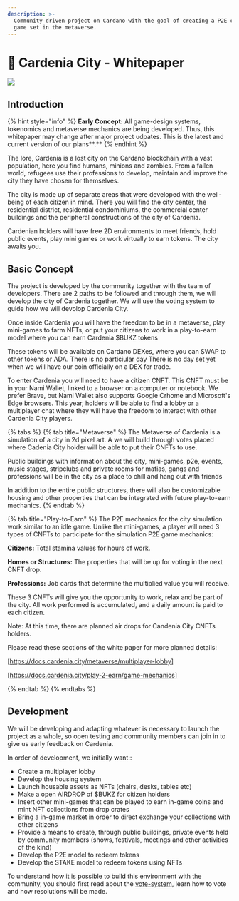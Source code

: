 ```yaml
---
description: >-
  Community driven project on Cardano with the goal of creating a P2E city based
  game set in the metaverse.
---
```


# 🌇 Cardenia City - Whitepaper



![](<.gitbook/assets/1500x500 (1).jpg>)

## Introduction

{% hint style="info" %}
**Early Concept:** All game-design systems, tokenomics and metaverse mechanics are being developed. Thus, this whitepaper may change after major project udpates. This is the latest and current version of our plans**.**
{% endhint %}

The lore, Cardenia is a lost city on the Cardano blockchain with a vast population, here you find humans, minions and zombies.  From a fallen world, refugees use their professions to develop, maintain and improve the city they have chosen for themselves.

The city is made up of separate areas that were developed with the well-being of each citizen in mind. There you will find the city center, the residential district, residential condominiums, the commercial center buildings and the peripheral constructions of the city of Cardenia.

Cardenian holders will have free 2D environments to meet friends, hold public events, play mini games or work virtually to earn tokens. The city awaits you.

## Basic Concept

The project is developed by the community together with the team of developers. There are 2 paths to be followed and through them, we will develop the city of Cardenia together. We will use the voting system to guide how we will devolop Cardenia City. 

Once inside Cardenia you will have the freedom to be in a metaverse, play mini-games to farm NFTs, or put your citizens to work in a play-to-earn model where you can earn Cardenia $BUKZ tokens

These tokens will be available on Cardano DEXes, where you can SWAP to other tokens or ADA. There is no particiular day There is no day set yet when we will have our coin officially on a DEX for trade.

To enter Cardenia you will need to have a citizen CNFT. This CNFT must be in your Nami Wallet, linked to a browser on a computer or notebook. We prefer Brave, but Nami Wallet also supports Google Crhome and Microsoft's Edge browsers. This year, holders will be able to find a lobby or a multiplayer chat where they will have the freedom to interact with other Cardenia City players. 

{% tabs %}
{% tab title="Metaverse" %}
The Metaverse of Cardenia is a simulation of a city in 2d pixel art. A we will build through votes placed where Cadenia City holder will be able to put their CNFTs to use.



Public buildings with information about the city, mini-games, p2e, events, music stages, stripclubs and private rooms for mafias, gangs and professions will be in the city as a place to chill and hang out with friends

In addition to the entire public structures, there will also be customizable housing and other properties that can be integrated with future play-to-earn mechanics. 
{% endtab %}

{% tab title="Play-to-Earn" %}
The P2E mechanics for the city simulation work similar to an idle game. Unlike the mini-games, a player will need 3 types of CNFTs to participate for the simulation P2E game mechanics: 

**Citizens:** Total stamina values for hours of work.

**Homes or Structures:** The properties that will be up for voting in the next CNFT drop. 

**Professions:** Job cards that determine the multiplied value you will receive.

These 3 CNFTs will give you the opportunity to work, relax and be part of the city. All work performed is accumulated, and a daily amount is paid to each citizen.

Note: At this time, there are planned air drops for Candenia City CNFTs holders.  


Please read these sections of the white paper for more planned details:

[https://docs.cardenia.city/metaverse/multiplayer-lobby]

[https://docs.cardenia.city/play-2-earn/game-mechanics]

{% endtab %}
{% endtabs %}



## Development

We will be developing and adapting whatever is necessary to launch the project as a whole, so open testing and community members can join in to give us early feedback on Cardenia.

In order of development, we initially want::

* Create a multiplayer lobby&#x20;
* Develop the housing system
* Launch housable assets as NFTs (chairs, desks, tables etc)
* Make a open AIRDROP of $BUKZ for citizen holders&#x20;
* Insert other mini-games that can be played to earn in-game coins and mint NFT collections from drop crates
* Bring a in-game market in order to direct exchange your collections with other citizens
* Provide a means to create, through public buildings, private events held by community members (shows, festivals, meetings and other activities of the kind)
* Develop the P2E model to redeem tokens
* Develop the STAKE model to redeem tokens using NFTs



To understand how it is possible to build this environment with the community, you should first read about the [vote-system](community-development/vote-system/ "mention"), learn how to vote and how resolutions will be made.
